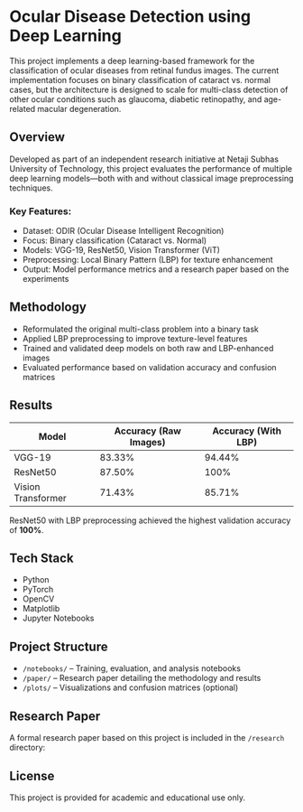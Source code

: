 # Ocular Disease Detection using Deep Learning

This project implements a deep learning-based framework for the classification of ocular diseases from retinal fundus images. The current implementation focuses on binary classification of cataract vs. normal cases, but the architecture is designed to scale for multi-class detection of other ocular conditions such as glaucoma, diabetic retinopathy, and age-related macular degeneration.

## Overview

Developed as part of an independent research initiative at Netaji Subhas University of Technology, this project evaluates the performance of multiple deep learning models—both with and without classical image preprocessing techniques.

### Key Features:
- Dataset: ODIR (Ocular Disease Intelligent Recognition)
- Focus: Binary classification (Cataract vs. Normal)
- Models: VGG-19, ResNet50, Vision Transformer (ViT)
- Preprocessing: Local Binary Pattern (LBP) for texture enhancement
- Output: Model performance metrics and a research paper based on the experiments

## Methodology

- Reformulated the original multi-class problem into a binary task
- Applied LBP preprocessing to improve texture-level features
- Trained and validated deep models on both raw and LBP-enhanced images
- Evaluated performance based on validation accuracy and confusion matrices

## Results

| Model              | Accuracy (Raw Images) | Accuracy (With LBP) |
|--------------------|-----------------------|----------------------|
| VGG-19             | 83.33%                | 94.44%               |
| ResNet50           | 87.50%                | 100%                 |
| Vision Transformer | 71.43%                | 85.71%               |

ResNet50 with LBP preprocessing achieved the highest validation accuracy of **100%**.

## Tech Stack

- Python
- PyTorch
- OpenCV
- Matplotlib
- Jupyter Notebooks

## Project Structure

- `/notebooks/` – Training, evaluation, and analysis notebooks
- `/paper/` – Research paper detailing the methodology and results
- `/plots/` – Visualizations and confusion matrices (optional)

## Research Paper

A formal research paper based on this project is included in the `/research` directory:


## License

This project is provided for academic and educational use only.
